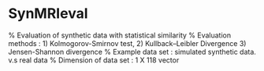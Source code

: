 # SynMRIeval
% Evaluation of synthetic data with statistical similarity
% Evaluation methods : 1) Kolmogorov-Smirnov test, 2) Kullback–Leibler Divergence 3) Jensen-Shannon divergence
% Example data set : simulated synthetic data. v.s real data
% Dimension of data set : 1 X 118 vector
